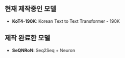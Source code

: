 ## 현재 제작중인 모델
- **KoT4-190K**: Korean Text to Text Transformer - 190K

## 제작 완료한 모델
- **SeQNRoN**: Seq2Seq + Neuron

